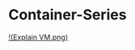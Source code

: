 # Container-Series

[!(Explain VM.png)](https://github.com/allwinrajan/Container-Series/blob/main/Explain%20VM.png)
